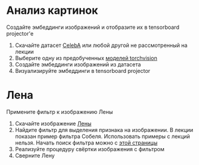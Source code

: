 # Анализ картинок

Создайте эмбеддинги изображений и отобразите их в tensorboard projector'е

1. Скачайте датасет [CelebA](https://pytorch.org/vision/stable/datasets.html#celeba) или любой другой не рассмотренный на лекции
1. Выберите одну из предобученных [моделей torchvision](https://pytorch.org/vision/stable/models.html)
1. Создайте эмбеддинги изображений из датасета
1. Визуализируйте эмбеддинги в tensorboard projector

# Лена

Примените фильтр к изображению Лены

1. Скачайте изображение [Лены](http://optipng.sourceforge.net/pngtech/img/lena.png)
1. Найдите фильтр для выделения признака на изображении. В лекции показан пример фильтра Собеля. Использовать примеры с лекций нельзя. Начать поиск фильтра можно с [этой страницы](https://en.wikipedia.org/wiki/Feature_(computer_vision)#Extraction)
1. Реализуйте процедуру свёртки изображения с фильтром
1. Сверните Лену
